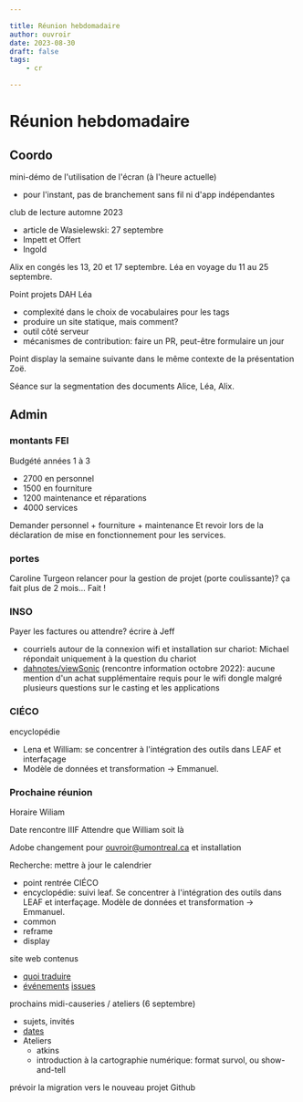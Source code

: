 ```yaml
---

title: Réunion hebdomadaire
author: ouvroir
date: 2023-08-30
draft: false
tags:
    - cr

---
```


# Réunion hebdomadaire

## Coordo

mini-démo de l'utilisation de l'écran (à l'heure actuelle)
- pour l'instant, pas de branchement sans fil ni d'app indépendantes 


club de lecture automne 2023
- article de Wasielewski: 27 septembre
- Impett et Offert
- Ingold

Alix en congés les 13, 20 et 17 septembre.
Léa en voyage du 11 au 25 septembre.


Point projets DAH Léa
- complexité dans le choix de vocabulaires pour les tags
- produire un site statique, mais comment?
- outil côté serveur
- mécanismes de contribution: faire un PR, peut-être formulaire un jour

Point display la semaine suivante dans le même contexte de la présentation Zoë.

Séance sur la segmentation des documents Alice, Léa, Alix.

## Admin

### montants FEI

Budgété années 1 à 3
- 2700 en personnel
- 1500 en fourniture
- 1200 maintenance et réparations
- 4000 services

Demander personnel + fourniture + maintenance
Et revoir lors de la déclaration de mise en fonctionnement pour les services.

### portes
Caroline Turgeon
relancer pour la gestion de projet (porte coulissante)? ça fait plus de 2 mois... 
Fait !

### INSO 

Payer les factures ou attendre? écrire à Jeff
- courriels autour de la connexion wifi et installation sur chariot: Michael répondait uniquement à la question du chariot
- [dahnotes/viewSonic](https://github.com/ouvroir/dahnotes/blob/master/viewSonic.md) (rencontre information octobre 2022): aucune mention d'un achat supplémentaire requis pour le wifi dongle malgré plusieurs questions sur le casting et les applications

### CIÉCO
encyclopédie
- Lena et William: se concentrer à l'intégration des outils dans LEAF et interfaçage
- Modèle de données et transformation → Emmanuel. 


### Prochaine réunion

Horaire Wiliam 

Date rencontre IIIF
Attendre que William soit là

Adobe changement pour ouvroir@umontreal.ca et installation

Recherche: mettre à jour le calendrier
- point rentrée CIÉCO
- encyclopédie: suivi leaf. Se concentrer à l'intégration des outils dans LEAF et interfaçage. Modèle de données et transformation → Emmanuel. 
- common
- reframe
- display

site web
contenus
- [quoi traduire](https://github.com/ouvroir/website/issues/3)
- [événements](https://github.com/ouvroir/website/issues/4)
[issues](https://github.com/ouvroir/website/issues)


prochains midi-causeries / ateliers (6 septembre)
- sujets, invités
- [dates](https://github.com/ouvroir/labouvroir/issues/195)
- Ateliers
	- atkins
	- introduction à la cartographie numérique: format survol, ou show-and-tell

prévoir la migration vers le nouveau projet Github